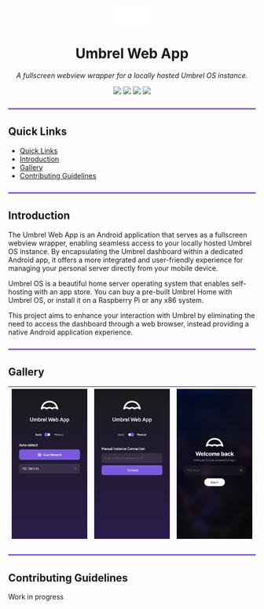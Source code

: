<div id="top">

  <p align="center">
    <img src="https://raw.githubusercontent.com/beecho01/umbrel-web-app/refs/heads/main/docs/assets/svg/umbrel-logo.svg" alt="Umbrel Logo" width="15%">
  </p>

  <h1 align="center">Umbrel Web App</h1>

  <p align="center">
    <em>A fullscreen webview wrapper for a locally hosted Umbrel OS instance.</em>
  </p>

  <p align="center">
    <img src="https://img.shields.io/github/package-json/v/beecho01/umbrel-web-app?style=for-the-badge&color=8257e6">
    <img src="https://img.shields.io/github/languages/top/beecho01/umbrel-web-app?style=for-the-badge&color=8257e6">
    <img src="https://img.shields.io/github/languages/code-size/beecho01/umbrel-web-app?style=for-the-badge&color=8257e6">
    <a href="http://creativecommons.org/licenses/by-nc-sa/4.0/"><img src="https://img.shields.io/badge/license-CC--BY--NC--SA--4.0-8257e6?style=for-the-badge&logoColor=white&label=License&color=8257e6""></a>
  </p>

</div>

<img src="https://raw.githubusercontent.com/beecho01/umbrel-web-app/refs/heads/main/docs/assets/svg/line.svg" alt="line break" width="100%" height="3px">

## Quick Links

- [Quick Links](#quick-links)
- [Introduction](#introduction)
- [Gallery](#gallery)
- [Contributing Guidelines](#contributing-guidelines)

<img src="https://raw.githubusercontent.com/beecho01/umbrel-web-app/refs/heads/main/docs/assets/svg/line.svg" alt="line break" width="100%" height="3px">

## Introduction

The Umbrel Web App is an Android application that serves as a fullscreen webview wrapper, enabling seamless access to your locally hosted Umbrel OS instance. By encapsulating the Umbrel dashboard within a dedicated Android app, it offers a more integrated and user-friendly experience for managing your personal server directly from your mobile device.

Umbrel OS is a beautiful home server operating system that enables self-hosting with an app store. You can buy a pre-built Umbrel Home with Umbrel OS, or install it on a Raspberry Pi or any x86 system. 

This project aims to enhance your interaction with Umbrel by eliminating the need to access the dashboard through a web browser, instead providing a native Android application experience.

<img src="https://raw.githubusercontent.com/beecho01/umbrel-web-app/refs/heads/main/docs/assets/svg/line.svg" alt="line break" width="100%" height="3px">

## Gallery

| <img src="https://raw.githubusercontent.com/beecho01/umbrel-web-app/refs/heads/main/docs/assets/png/Screenshot_20250218_191251_Expo%20Go.png"> | <img src="https://raw.githubusercontent.com/beecho01/umbrel-web-app/refs/heads/main/docs/assets/png/Screenshot_20250218_191256_Expo%20Go.png" > | <img src="https://raw.githubusercontent.com/beecho01/umbrel-web-app/refs/heads/main/docs/assets/png/Screenshot_20250222_150529_Umbrel Web App.png" > |
| --- | --- | --- |

<img src="https://raw.githubusercontent.com/beecho01/umbrel-web-app/refs/heads/main/docs/assets/svg/line.svg" alt="line break" width="100%" height="3px">

## Contributing Guidelines

Work in progress
